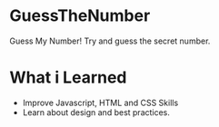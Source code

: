 # GuessTheNumber
Guess My Number! Try and guess the secret number.

# What i Learned
  - Improve Javascript, HTML and CSS Skills
  - Learn about design and best practices.

